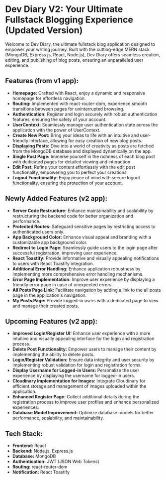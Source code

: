 # Dev Diary V2: Your Ultimate Fullstack Blogging Experience (Updated Version)

Welcome to Dev Diary, the ultimate fullstack blog application designed to empower your writing journey. Built with the cutting-edge MERN stack (MongoDB, Express.js, React, Node.js), Dev Diary offers seamless creation, editing, and publishing of blog posts, ensuring an unparalleled user experience.

## Features (from v1 app):

- **Homepage:** Crafted with React, enjoy a dynamic and responsive homepage for effortless navigation.
- **Routing:** Implemented with react-router-dom, experience smooth transitions between pages for uninterrupted browsing.
- **Authentication:** Register and login securely with robust authentication features, ensuring the safety of your account.
- **UserContext:** Seamlessly manage user authentication state across the application with the power of UserContext.
- **Create New Post:** Bring your ideas to life with an intuitive and user-friendly interface, allowing for easy creation of new blog posts.
- **Displaying Posts:** Dive into a world of creativity as posts are fetched from the MongoDB database and displayed dynamically on the app.
- **Single Post Page:** Immerse yourself in the richness of each blog post with dedicated pages for detailed viewing and interaction.
- **Edit Post:** Refine your content effortlessly with the edit post functionality, empowering you to perfect your creations.
- **Logout Functionality:** Enjoy peace of mind with secure logout functionality, ensuring the protection of your account.

## Newly Added Features (v2 app):

- **Server Code Restructure:** Enhance maintainability and scalability by restructuring the backend code for better organization and performance.
- **Protected Routes:** Safeguard sensitive pages by restricting access to authenticated users only.
- **App Background Color:** Enhance visual appeal and branding with a customizable app background color.
- **Redirect to Login Page:** Seamlessly guide users to the login page after successful registration, improving user experience.
- **React Toastify:** Provide informative and visually appealing notifications to users with React Toastify integration.
- **Additional Error Handling:** Enhance application robustness by implementing more comprehensive error handling mechanisms.
- **Error Page Implementation:** Improve user experience by displaying a friendly error page in case of unexpected errors.
- **All Posts Page Link:** Facilitate navigation by adding a link to the all posts page in the application's navigation.
- **My Posts Page:** Provide logged-in users with a dedicated page to view and manage their created posts.

## Upcoming Features (v2 app):

- **Improved Login/Register UI:** Enhance user experience with a more intuitive and visually appealing interface for the login and registration process.
- **Delete Post Functionality:** Empower users to manage their content by implementing the ability to delete posts.
- **Login/Register Validation:** Ensure data integrity and user security by implementing robust validation for login and registration forms.
- **Display Username for Logged-in Users:** Personalize the user experience by displaying the username for logged-in users.
- **Cloudinary Implementation for Images:** Integrate Cloudinary for efficient storage and management of images uploaded within the application.
- **Enhanced Register Page:** Collect additional details during the registration process to improve user profiles and enhance personalized experiences.
- **Database Model Improvement:** Optimize database models for better performance, scalability, and maintainability.

## Tech Stack:

- **Frontend:** React
- **Backend:** Node.js, Express.js
- **Database:** MongoDB
- **Authentication:** JWT (JSON Web Tokens)
- **Routing:** react-router-dom
- **Notification:** React Toastify
